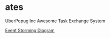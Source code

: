 # ates
UberPopug Inc Awesome Task Exchange System

[Event Storming Diagram](https://miro.com/app/board/o9J_kqqhnTk=/?share_link_id=631251181072)


